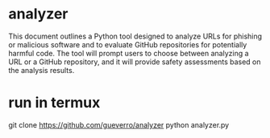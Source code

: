 # analyzer
This document outlines a Python tool designed to analyze URLs for phishing or malicious software and to evaluate GitHub repositories for potentially harmful code. The tool will prompt users to choose between analyzing a URL or a GitHub repository, and it will provide safety assessments based on the analysis results.

# run in termux
git clone https://github.com/gueverro/analyzer
python analyzer.py
